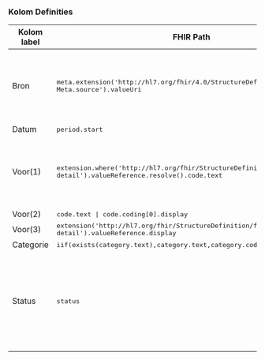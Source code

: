 ### Kolom Definities
<table class="grid">
<thead>
<th>Kolom label</th>
<th width="25%">FHIR Path</th>
<th>FHIR Type</th>
<th>Zib element</th>
<th>Toelichting of regels</th>
</thead>
<tbody>
<tr>
<td>Bron</td>
<td><samp>meta.extension('http://hl7.org/fhir/4.0/StructureDefinition/extension-Meta.source').valueUri</samp></td>
<td><code>string</code></td>
<td>nvt</td>
<td>Lookup adhv uri (AGB-Z of OID) <code>&lt;adressering-base&gt;/Organization?identifier=&lt;.meta.tag.code&gt;</code> en gebruik dan <code>Organization.name</code></td>
</tr>
<tr>
<td>Datum</td>
<td><samp>period.start</samp></td>
<td><code>dateTime</code></td>
<td>BeginDatumTijd</td>
<td></td>
</tr>
<tr>
<td>Voor(1)</td>
<td><samp>extension.where('http://hl7.org/fhir/StructureDefinition/flag-detail').valueReference.resolve().code.text</samp></td>
<td><code>string</code></td>
<td>Conditie::Probleem</td>
<td>Als geen Voor(1), dan Voor(2), als geen Voor(2) dan Voor(3).<br/><i>De Condition resolve in de resultaat Bundle.</i></td>
</tr>
<tr>
<td>Voor(2)</td>
<td><samp>code.text | code.coding[0].display</samp></td>
<td><code>string</code></td>
<td>AlertNaam</td>
<td></td>
</tr>
<tr>
<td>Voor(3)</td>
<td><samp>extension('http://hl7.org/fhir/StructureDefinition/flag-detail').valueReference.display</samp></td>
<td><code>string</code></td>
<td>Conditie::Probleem</td>
<td></td>
</tr>
<tr>
<td>Categorie</td>
<td><samp>iif(exists(category.text),category.text,category.coding.display)</samp></td>
<td><code>string</code></td>
<td>AlertType</td>
<td></td>
</tr>
<tr>
<td>Status</td>
<td><samp>status</samp></td>
<td><code>code</code></td>
<td>nvt</td>
<td>Mapping: <code>active</code> naar <code>actueel</code>; <code>inactive</code> naar <code>niet actueel</code> Uitgefilterd: <code>entered-in-error</code> wordt niet getoond in de Zorgviewer, omdat het om foutief ingevoerde data gaat.</td>
</tr>
</tbody>
</table>